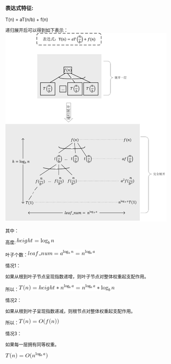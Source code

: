 ### 表达式特征:
T(n) = aT(n/b) + f(n)

递归展开后可以得到如下表示：
![递归展开](../pics/master_theorem.jpg)

其中：

高度: ![h]

叶子个数：![leaf]

情况1：

如果从根到叶子节点呈现指数递增，则叶子节点对整体权重起支配作用。

所以：![t_n_case1]

情况2：

如果从根到叶子呈现指数递减，则根节点对整体权重起支配作用。

所以：![t_n_case2]

情况3：

如果每一层拥有同等权重。

![t_n_case3]

[h]:../pics/h_log_bn.png 
[leaf]:../pics/leaf_num.png
[f_n]:../pics/f_n.png
[t_n_case1]:../pics/t_n_case1.png
[t_n_case2]:../pics/t_n_case2.png
[t_n_case3]:../pics/t_n_case3.png

<!--
T(n) = {height} * n^{\log_{b}a} = {n^{\log_{b}a}}*{\log_{b}n}
T(n) = O(n^{\log_{a}b})
T(n) = O(f(n))
height = \log_{b}n
{leaf\_num} = a^{\log_{b}n}= n^{\log_{b}a}

-->